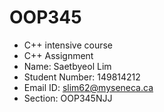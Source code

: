 # OOP345
- C++ intensive course
- C++ Assignment
- Name: Saetbyeol Lim
- Student Number: 149814212
- Email ID: slim62@myseneca.ca
- Section: OOP345NJJ
